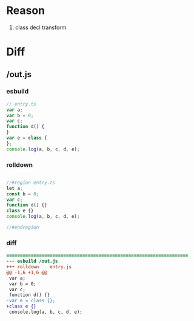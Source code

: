 # Reason
1. class decl transform
# Diff
## /out.js
### esbuild
```js
// entry.ts
var a;
var b = 0;
var c;
function d() {
}
var e = class {
};
console.log(a, b, c, d, e);
```
### rolldown
```js

//#region entry.ts
let a;
const b = 0;
var c;
function d() {}
class e {}
console.log(a, b, c, d, e);

//#endregion
```
### diff
```diff
===================================================================
--- esbuild	/out.js
+++ rolldown	entry.js
@@ -1,6 +1,6 @@
 var a;
 var b = 0;
 var c;
 function d() {}
-var e = class {};
+class e {}
 console.log(a, b, c, d, e);

```